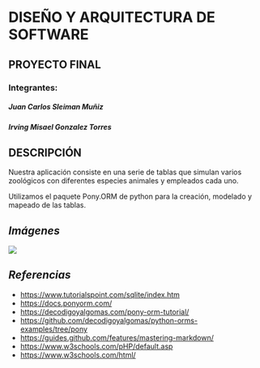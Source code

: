 # **DISEÑO Y ARQUITECTURA DE SOFTWARE**
## PROYECTO FINAL
### Integrantes:
##### Juan Carlos Sleiman Muñiz
##### Irving Misael Gonzalez Torres

## DESCRIPCIÓN

Nuestra aplicación consiste en una serie de tablas que simulan varios zoológicos con diferentes especies animales y empleados cada uno.

Utilizamos el paquete Pony.ORM de python para la creación, modelado y mapeado de las tablas.

## *Imágenes*
![](https://github.com/JCSleiman/ProyectoDAS/tree/master/Project/imagenes/diagrama1.png?raw=true)


## *Referencias*
* https://www.tutorialspoint.com/sqlite/index.htm
* https://docs.ponyorm.com/
* https://decodigoyalgomas.com/pony-orm-tutorial/
* https://github.com/decodigoyalgomas/python-orms-examples/tree/pony
* https://guides.github.com/features/mastering-markdown/
* https://www.w3schools.com/pHP/default.asp
* https://www.w3schools.com/html/
